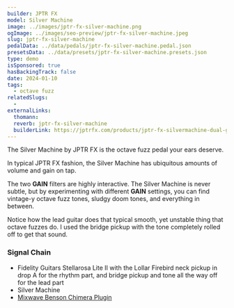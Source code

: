 ```yaml
---
builder: JPTR FX
model: Silver Machine
image: ../images/jptr-fx-silver-machine.png
ogImage: ../images/seo-preview/jptr-fx-silver-machine.jpeg
slug: jptr-fx-silver-machine
pedalData: ../data/pedals/jptr-fx-silver-machine.pedal.json
presetsData: ../data/presets/jptr-fx-silver-machine.presets.json
type: demo
isSponsored: true
hasBackingTrack: false
date: 2024-01-10
tags:
  - octave fuzz
relatedSlugs:
  -
externalLinks:
  thomann:
  reverb: jptr-fx-silver-machine
  builderLink: https://jptrfx.com/products/jptr-fx-silvermachine-dual-gain-stage-fuzz-pedal
---
```


The Silver Machine by JPTR FX is the octave fuzz pedal your ears deserve.

In typical JPTR FX fashion, the Silver Machine has ubiquitous amounts of volume and gain on tap.

The two **GAIN** filters are highly interactive. The Silver Machine is never subtle, but by experimenting with different **GAIN** settings, you can find vintage-y octave fuzz tones, sludgy doom tones, and everything in between.

Notice how the lead guitar does that typical smooth, yet unstable thing that octave fuzzes do. I used the bridge pickup with the tone completely rolled off to get that sound.

### Signal Chain

- Fidelity Guitars Stellarosa Lite II with the Lollar Firebird neck pickup in drop A for the rhythm part, and bridge pickup and tone all the way off for the lead part
- Silver Machine
- [Mixwave Benson Chimera Plugin](https://www.mixwave.net/products/benson-chimera)
